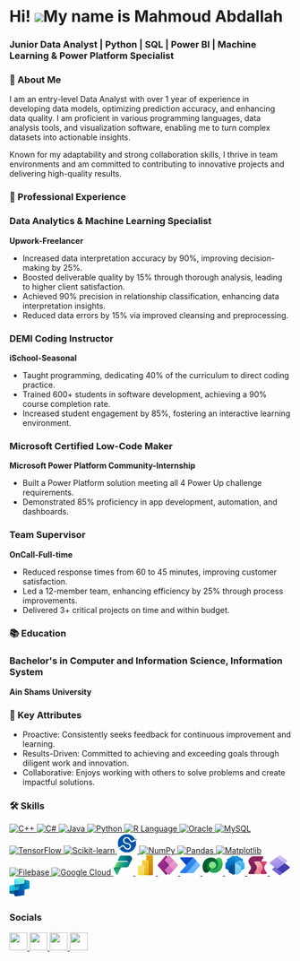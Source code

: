  Hi! ![](https://github.com/user-attachments/assets/957cb358-ca44-4059-8c99-a15f5ac77890)My name is Mahmoud Abdallah
========================================================================================================================================
### Junior Data Analyst | Python | SQL | Power BI | Machine Learning & Power Platform Specialist


### 👋 About Me

I am an entry-level Data Analyst with over 1 year of experience in developing data models, optimizing prediction accuracy, and enhancing data quality. I am proficient in various programming languages, data analysis tools, and visualization software, enabling me to turn complex datasets into actionable insights. 

Known for my adaptability and strong collaboration skills, I thrive in team environments and am committed to contributing to innovative projects and delivering high-quality results. 



### 💼 Professional Experience

### Data Analytics & Machine Learning Specialist 
**Upwork-Freelancer**
- Increased data interpretation accuracy by 90%, improving decision-making by 25%. 
- Boosted deliverable quality by 15% through thorough analysis, leading to higher client satisfaction. 
- Achieved 90% precision in relationship classification, enhancing data interpretation insights. 
- Reduced data errors by 15% via improved cleansing and preprocessing. 

### DEMI Coding Instructor
**iSchool-Seasonal**
- Taught programming, dedicating 40% of the curriculum to direct coding practice.
- Trained 600+ students in software development, achieving a 90% course completion rate.
- Increased student engagement by 85%, fostering an interactive learning environment.

### Microsoft Certified Low-Code Maker 
**Microsoft Power Platform Community-Internship**
- Built a Power Platform solution meeting all 4 Power Up challenge requirements.
- Demonstrated 85% proficiency in app development, automation, and dashboards.

### Team Supervisor 
**OnCall-Full-time**
- Reduced response times from 60 to 45 minutes, improving customer satisfaction.
- Led a 12-member team, enhancing efficiency by 25% through process improvements.
- Delivered 3+ critical projects on time and within budget.

### 📚 Education
### Bachelor's in Computer and Information Science, Information System 
**Ain Shams University**

### 🌟 Key Attributes
* Proactive: Consistently seeks feedback for continuous improvement and learning.
* Results-Driven: Committed to achieving and exceeding goals through diligent work and innovation.
* Collaborative: Enjoys working with others to solve problems and create impactful solutions.

### 🛠️ Skills


<p align="left">
  <a href="https://learn.microsoft.com/en-us/cpp/?view=msvc-170" target="_blank" rel="noreferrer">
    <img src="https://raw.githubusercontent.com/danielcranney/readme-generator/main/public/icons/skills/cplusplus-colored.svg" width="36" height="36" alt="C++" />
  </a>
  <a href="https://learn.microsoft.com/en-us/dotnet/csharp/" target="_blank" rel="noreferrer">
    <img src="https://raw.githubusercontent.com/danielcranney/readme-generator/main/public/icons/skills/csharp-colored.svg" width="36" height="36" alt="C#" />
  </a>
  <a href="https://www.oracle.com/java/" target="_blank" rel="noreferrer">
    <img src="https://raw.githubusercontent.com/danielcranney/readme-generator/main/public/icons/skills/java-colored.svg" width="36" height="36" alt="Java" />
  </a>
  <a href="https://www.python.org/" target="_blank" rel="noreferrer">
    <img src="https://raw.githubusercontent.com/danielcranney/readme-generator/main/public/icons/skills/python-colored.svg" width="36" height="36" alt="Python" />
  </a>
  <a href="https://www.r-project.org/" target="_blank" rel="noreferrer">
    <img src="https://raw.githubusercontent.com/danielcranney/readme-generator/main/public/icons/skills/rlang-colored.svg" width="36" height="36" alt="R Language" />
  </a>
  <a href="https://www.oracle.com/" target="_blank" rel="noreferrer">
    <img src="https://raw.githubusercontent.com/danielcranney/readme-generator/main/public/icons/skills/oracle-colored.svg" width="36" height="36" alt="Oracle" />
  </a>
  <a href="https://www.mysql.com/" target="_blank" rel="noreferrer">
    <img src="https://raw.githubusercontent.com/danielcranney/readme-generator/main/public/icons/skills/mysql-colored.svg" width="36" height="36" alt="MySQL" />
  </a>
  <a href="https://www.tensorflow.org/" target="_blank" rel="noreferrer"> <img src="https://raw.githubusercontent.com/danielcranney/readme-generator/main/public/icons/skills/tensorflow-colored.svg" 
 width="36" height="36" alt="TensorFlow" /> 
  </a>
  <a href="https://scikit-learn.org/stable/" target="_blank" rel="noreferrer">
  <img src="https://upload.wikimedia.org/wikipedia/commons/0/05/Scikit_learn_logo_small.svg" width="36" height="36" alt="Scikit-learn" />
  </a>
  <a href="https://www.scipy.org/" target="_blank" rel="noreferrer">
    <img src="https://github.com/scipy/scipy/blob/main/doc/source/_static/logo.svg" width="36" height="36" alt="SciPy" />
  </a>
  <a href="https://numpy.org/" target="_blank" rel="noreferrer">
  <img src="https://upload.wikimedia.org/wikipedia/commons/3/31/NumPy_logo_2020.svg" width="36" height="36" alt="NumPy" />
  </a>
  <a href="https://pandas.pydata.org/" target="_blank" rel="noreferrer">
  <img src="https://upload.wikimedia.org/wikipedia/commons/e/ed/Pandas_logo.svg" width="36" height="36" alt="Pandas" />
  </a>
  <a href="https://matplotlib.org/" target="_blank" rel="noreferrer">
  <img src="https://upload.wikimedia.org/wikipedia/commons/8/84/Matplotlib_icon.svg" width="36" height="36" alt="Matplotlib" />
  </a>
  </a>
  <a href="https://filebase.com/" target="_blank" rel="noreferrer">
    <img src="https://raw.githubusercontent.com/danielcranney/readme-generator/main/public/icons/skills/filebase-colored.svg" width="36" height="36" alt="Filebase" />
  </a>
  <a href="https://cloud.google.com/" target="_blank" rel="noreferrer">
    <img src="https://raw.githubusercontent.com/danielcranney/readme-generator/main/public/icons/skills/googlecloud-colored.svg" width="36" height="36" alt="Google Cloud" />
  </a>
  <a href="https://learnwithpowerup-my.sharepoint.com/:f:/g/personal/mahmoud_abdallah20_learnwithpowerup_onmicrosoft_com/EssSSYLiLLlAvqX83yEEWLcBPBQG44BNHSgrlv0GLldwjQ?e=2UyXqM" target="_blank" rel="noreferrer">
    <img src="PowerPlatform_scalable.svg" width="36" height="36" alt="Power Platform" />
  </a>
  <a href="https://learnwithpowerup-my.sharepoint.com/:f:/g/personal/mahmoud_abdallah20_learnwithpowerup_onmicrosoft_com/EssSSYLiLLlAvqX83yEEWLcBPBQG44BNHSgrlv0GLldwjQ?e=2UyXqM" target="_blank" rel="noreferrer">
    <img src="PowerBI_scalable.svg" width="36" height="36" alt="Power BI" />
  </a>
  <a href="https://learnwithpowerup-my.sharepoint.com/:f:/g/personal/mahmoud_abdallah20_learnwithpowerup_onmicrosoft_com/EssSSYLiLLlAvqX83yEEWLcBPBQG44BNHSgrlv0GLldwjQ?e=2UyXqM" target="_blank" rel="noreferrer">
    <img src="PowerApps_scalable.svg" width="36" height="36" alt="Power Apps" />
  </a>
  <a href="https://learnwithpowerup-my.sharepoint.com/:f:/g/personal/mahmoud_abdallah20_learnwithpowerup_onmicrosoft_com/EssSSYLiLLlAvqX83yEEWLcBPBQG44BNHSgrlv0GLldwjQ?e=2UyXqM" target="_blank" rel="noreferrer">
    <img src="PowerAutomate_scalable.svg" width="36" height="36" alt="Power Automate" />
  </a>
  <a href="https://learnwithpowerup-my.sharepoint.com/:f:/g/personal/mahmoud_abdallah20_learnwithpowerup_onmicrosoft_com/EssSSYLiLLlAvqX83yEEWLcBPBQG44BNHSgrlv0GLldwjQ?e=2UyXqM" target="_blank" rel="noreferrer">
    <img src="Dataverse_scalable.svg" width="36" height="36" alt="Microsoft Dataverse" />
  </a>
  <a href="https://learnwithpowerup-my.sharepoint.com/:f:/g/personal/mahmoud_abdallah20_learnwithpowerup_onmicrosoft_com/EssSSYLiLLlAvqX83yEEWLcBPBQG44BNHSgrlv0GLldwjQ?e=2UyXqM" target="_blank" rel="noreferrer">
    <img src="AIBuilder_scalable.svg" width="36" height="36" alt="Microsoft AI Builder" />
  </a>
  <a href="https://learnwithpowerup-my.sharepoint.com/:f:/g/personal/mahmoud_abdallah20_learnwithpowerup_onmicrosoft_com/EssSSYLiLLlAvqX83yEEWLcBPBQG44BNHSgrlv0GLldwjQ?e=2UyXqM" target="_blank" rel="noreferrer">
    <img src="PowerFx_scalable.svg" width="36" height="36" alt="PowerFx" />
  </a>
  <a href="https://learnwithpowerup-my.sharepoint.com/:f:/g/personal/mahmoud_abdallah20_learnwithpowerup_onmicrosoft_com/EssSSYLiLLlAvqX83yEEWLcBPBQG44BNHSgrlv0GLldwjQ?e=2UyXqM" target="_blank" rel="noreferrer">
    <img src="PowerPages_scalable.svg" width="36" height="36" alt="Power Pages" />
  </a>
  <a href="https://learnwithpowerup-my.sharepoint.com/:f:/g/personal/mahmoud_abdallah20_learnwithpowerup_onmicrosoft_com/EssSSYLiLLlAvqX83yEEWLcBPBQG44BNHSgrlv0GLldwjQ?e=2UyXqM" target="_blank" rel="noreferrer">
    <img src="CopilotStudio_scalable.svg" width="36" height="36" alt="Copilot Studio" />
  </a>
</p>



### Socials

<p align="left"> <a href="https://www.facebook.com/mahmoud.abdallah.x" target="_blank" rel="noreferrer"> <picture> <source media="(prefers-color-scheme: dark)" srcset="https://raw.githubusercontent.com/danielcranney/readme-generator/main/public/icons/socials/facebook-dark.svg" /> <source media="(prefers-color-scheme: light)" srcset="https://raw.githubusercontent.com/danielcranney/readme-generator/main/public/icons/socials/facebook.svg" /> <img src="https://raw.githubusercontent.com/danielcranney/readme-generator/main/public/icons/socials/facebook.svg" width="32" height="32" /> </picture> </a> <a href="https://www.github.com/MAHMOUD2ABDALLAH" target="_blank" rel="noreferrer"> <picture> <source media="(prefers-color-scheme: dark)" srcset="https://raw.githubusercontent.com/danielcranney/readme-generator/main/public/icons/socials/github-dark.svg" /> <source media="(prefers-color-scheme: light)" srcset="https://raw.githubusercontent.com/danielcranney/readme-generator/main/public/icons/socials/github.svg" /> <img src="https://raw.githubusercontent.com/danielcranney/readme-generator/main/public/icons/socials/github.svg" width="32" height="32" /> </picture> </a> <a href="http://www.instagram.com/mahmmoud_abd_allah" target="_blank" rel="noreferrer"> <picture> <source media="(prefers-color-scheme: dark)" srcset="https://raw.githubusercontent.com/danielcranney/readme-generator/main/public/icons/socials/instagram-dark.svg" /> <source media="(prefers-color-scheme: light)" srcset="https://raw.githubusercontent.com/danielcranney/readme-generator/main/public/icons/socials/instagram.svg" /> <img src="https://raw.githubusercontent.com/danielcranney/readme-generator/main/public/icons/socials/instagram.svg" width="32" height="32" /> </picture> </a> <a href="https://www.linkedin.com/in/mahmoud-abdallah20" target="_blank" rel="noreferrer"> <picture> <source media="(prefers-color-scheme: dark)" srcset="https://raw.githubusercontent.com/danielcranney/readme-generator/main/public/icons/socials/linkedin-dark.svg" /> <source media="(prefers-color-scheme: light)" srcset="https://raw.githubusercontent.com/danielcranney/readme-generator/main/public/icons/socials/linkedin.svg" /> <img src="https://raw.githubusercontent.com/danielcranney/readme-generator/main/public/icons/socials/linkedin.svg" width="32" height="32" /> </picture> </a></p>
